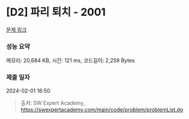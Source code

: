 # [D2] 파리 퇴치 - 2001 

[문제 링크](https://swexpertacademy.com/main/code/problem/problemDetail.do?contestProbId=AV5PzOCKAigDFAUq) 

### 성능 요약

메모리: 20,684 KB, 시간: 121 ms, 코드길이: 2,259 Bytes

### 제출 일자

2024-02-01 16:50



> 출처: SW Expert Academy, https://swexpertacademy.com/main/code/problem/problemList.do